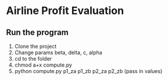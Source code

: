# Airline Profit Evaluation
## Run the program
1. Clone the project
2. Change params beta, delta, c, alpha
3. cd to the folder
4. chmod a+x compute.py
5. python compute.py p1_za p1_zb p2_za p2_zb (pass in values)
